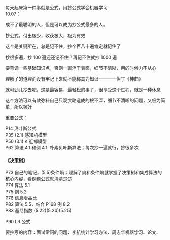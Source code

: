 
每天起床第一件事就是公式，用抄公式学会机器学习    
10.07：


成不了最聪明的人，但是可以成为抄公式最多的人。  

抄公式，付出极少，收获极大，极为有效  

这个是关键所在，总是记不住，抄个百八十遍肯定就记住了  

抄很多遍，抄 100 遍还还记不住？再记不住就抄 1000 遍  

要背诵一些基础知识点，否则一直浮于表面，细节不清晰，用的时候力不从心  

理解了的道理而没有牢记下来就不能称其为知识————但丁《神曲》  

就可劲儿抄去吧，这是最容易，最轻松的事了，很享受这个过程，就是一种休息    

这个方法可以有效弥补自己只观大略造成的根不深，细节不清晰的问题，又极为简单，所以极好  

重要公式：

P14 贝叶斯公式  
P35 (2.1) 感知机模型  
P50 (3.1) K 近邻模型  
P62 算法 4.1 和例 4.1. 朴素贝叶斯算法；每次抄一遍就行，抄很多次  

#### 《决策树》
P73 自己的笔记，(5.5)条件熵；理解了熵和条件熵就掌握了决策树和集成算法的核心内容，看例题公式就清清楚楚  
P74 算法 5.1  
P75 例 5.2  
P76 信息增益比  
P82 算法 5.5，结合 P168 例 8.2  
P83 基尼指数 (5.22)(5.24)(5.25)  

P90 LR 公式  


要抄写的内容：面试常问的问题、李航统计学习方法、周志华机器学习、论文、  
